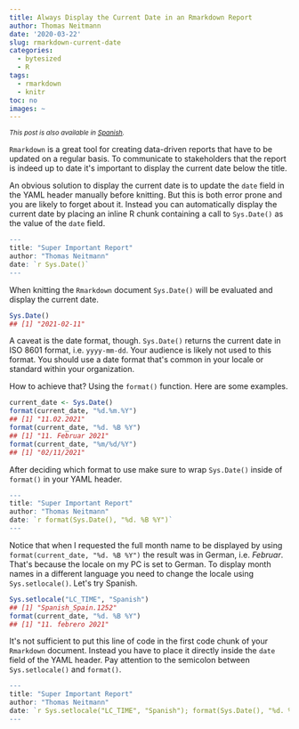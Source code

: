 ```yaml
---
title: Always Display the Current Date in an Rmarkdown Report
author: Thomas Neitmann
date: '2020-03-22'
slug: rmarkdown-current-date
categories:
  - bytesized
  - R
tags:
  - rmarkdown
  - knitr
toc: no
images: ~
---
```


*<small>This post is also available in [Spanish](/es/posts/rmarkdown-actualizar-fecha).</small>*



`Rmarkdown` is a great tool for creating data-driven reports that have to be updated on a regular basis. To communicate to stakeholders that the report is indeed up to date it's important to display the current date below the title.

An obvious solution to display the current date is to update the `date` field in the YAML header manually before knitting. But this is both error prone and you are likely to forget about it. Instead you can automatically display the current date by placing an inline R chunk containing a call to `Sys.Date()` as the value of the `date` field.


```r
---
title: "Super Important Report"
author: "Thomas Neitmann"
date: `r Sys.Date()`
---
```

When knitting the `Rmarkdown` document `Sys.Date()` will be evaluated and display the current date.


```r
Sys.Date()
## [1] "2021-02-11"
```

A caveat is the date format, though. `Sys.Date()` returns the current date in ISO 8601 format, i.e. `yyyy-mm-dd`. Your audience is likely not used to this format. You should use a date format that's common in your locale or standard within your organization.

<script async src="https://pagead2.googlesyndication.com/pagead/js/adsbygoogle.js"></script>
<!-- B -->
<ins class="adsbygoogle"
     style="display:block"
     data-ad-client="ca-pub-1597114514381206"
     data-ad-slot="6037303850"
     data-ad-format="auto"
     data-full-width-responsive="true"></ins>
<script>
     (adsbygoogle = window.adsbygoogle || []).push({});
</script>

How to achieve that? Using the `format()` function. Here are some examples.


```r
current_date <- Sys.Date()
format(current_date, "%d.%m.%Y")
## [1] "11.02.2021"
format(current_date, "%d. %B %Y")
## [1] "11. Februar 2021"
format(current_date, "%m/%d/%Y")
## [1] "02/11/2021"
```

After deciding which format to use make sure to wrap `Sys.Date()` inside of `format()` in your YAML header.


```r
---
title: "Super Important Report"
author: "Thomas Neitmann"
date: `r format(Sys.Date(), "%d. %B %Y")`
---
```

Notice that when I requested the full month name to be displayed by using `format(current_date, "%d. %B %Y")` the result was in German, i.e. *Februar*. That's because the locale on my PC is set to German. To display month names in a different language you need to change the locale using `Sys.setlocale()`. Let's try Spanish.


```r
Sys.setlocale("LC_TIME", "Spanish")
## [1] "Spanish_Spain.1252"
format(current_date, "%d. %B %Y")
## [1] "11. febrero 2021"
```

It's not sufficient to put this line of code in the first code chunk of your `Rmarkdown` document. Instead you have to place it directly inside the `date` field of the YAML header. Pay attention to the semicolon between `Sys.setlocale()` and `format()`.


```r
---
title: "Super Important Report"
author: "Thomas Neitmann"
date: `r Sys.setlocale("LC_TIME", "Spanish"); format(Sys.Date(), "%d. %B %Y")`
---
```
